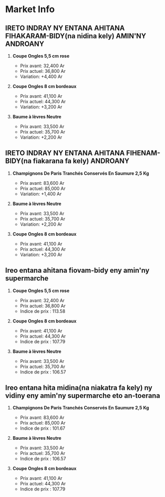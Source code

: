 # Market Info

## IRETO INDRAY NY ENTANA AHITANA FIHAKARAM-BIDY(na nidina kely) AMIN'NY ANDROANY

1. **Coupe Ongles 5,5 cm rose**
   - Prix avant: 32,400 Ar
   - Prix actuel: 36,800 Ar
   - Variation: +4,400 Ar

2. **Coupe Ongles 8 cm bordeaux**
   - Prix avant: 41,100 Ar
   - Prix actuel: 44,300 Ar
   - Variation: +3,200 Ar

3. **Baume à lèvres Neutre**
   - Prix avant: 33,500 Ar
   - Prix actuel: 35,700 Ar
   - Variation: +2,200 Ar

## IRETO INDRAY NY ENTANA AHITANA FIHENAM-BIDY(na fiakarana fa kely) ANDROANY

1. **Champignons De Paris Tranchés Conservés En Saumure 2,5 Kg**
   - Prix avant: 83,600 Ar
   - Prix actuel: 85,000 Ar
   - Variation: +1,400 Ar

2. **Baume à lèvres Neutre**
   - Prix avant: 33,500 Ar
   - Prix actuel: 35,700 Ar
   - Variation: +2,200 Ar

3. **Coupe Ongles 8 cm bordeaux**
   - Prix avant: 41,100 Ar
   - Prix actuel: 44,300 Ar
   - Variation: +3,200 Ar

## Ireo entana ahitana fiovam-bidy eny amin'ny supermarche

1. **Coupe Ongles 5,5 cm rose**
   - Prix avant: 32,400 Ar
   - Prix actuel: 36,800 Ar
   - Indice de prix : 113.58

2. **Coupe Ongles 8 cm bordeaux**
   - Prix avant: 41,100 Ar
   - Prix actuel: 44,300 Ar
   - Indice de prix : 107.79

3. **Baume à lèvres Neutre**
   - Prix avant: 33,500 Ar
   - Prix actuel: 35,700 Ar
   - Indice de prix : 106.57

## Ireo entana hita midina(na niakatra fa kely) ny vidiny eny amin'ny supermarche eto an-toerana

1. **Champignons De Paris Tranchés Conservés En Saumure 2,5 Kg**
   - Prix avant: 83,600 Ar
   - Prix actuel: 85,000 Ar
   - Indice de prix : 101.67

2. **Baume à lèvres Neutre**
   - Prix avant: 33,500 Ar
   - Prix actuel: 35,700 Ar
   - Indice de prix : 106.57

3. **Coupe Ongles 8 cm bordeaux**
   - Prix avant: 41,100 Ar
   - Prix actuel: 44,300 Ar
   - Indice de prix : 107.79

